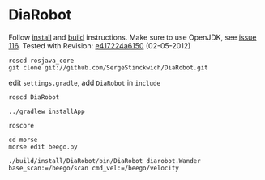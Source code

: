 DiaRobot
========

Follow [install](http://docs.rosjava.googlecode.com/hg/rosjava_core/html/installing.html)
and [build](http://docs.rosjava.googlecode.com/hg/rosjava_core/html/building.html) instructions.
Make sure to use OpenJDK, see [issue 116](http://code.google.com/p/rosjava/issues/detail?id=116).
Tested with Revision: [e417224a6150](http://code.google.com/p/rosjava/source/detail?r=e417224a6150445f2c62bca188dc6c47e3a44918)
(02-05-2012)

    roscd rosjava_core
    git clone git://github.com/SergeStinckwich/DiaRobot.git

edit `settings.gradle`, add `DiaRobot` in `include`

    roscd DiaRobot

    ../gradlew installApp

    roscore

    cd morse
    morse edit beego.py

    ./build/install/DiaRobot/bin/DiaRobot diarobot.Wander base_scan:=/beego/scan cmd_vel:=/beego/velocity
